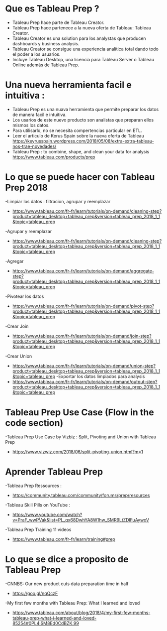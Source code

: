 # Que es Tableau Prep ? 
* Tableau Prep hace parte de Tableau Creator. 
* Tableau Prep hace partenece a  la nueva oferta de Tableau: Tableau Creator. 
* Tableau Creator es una solution para los analystas que producen dashboards y business analysis. 
* Tableau Creator se consigue una experiencia analítica total dando todo el poder a los usuarios. 
* Incluye Tableau Desktop, una licencia para Tableau Server o Tableau Online además de Tableau Prep.


# Una nueva herramienta facil e intuitiva : 
* Tableau Prep es una nuava herramienta que permite preparar los datos de manera facil e intuitiva.
* Los usarios de este nuevo producto son analistas que preparan ellos mismos los datos. 
* Para  utilisarlo, no se necesita compertencias particular en ETL. 
* Leer el articulo de Kerus Spain sobre la nueva oferta de Tableau 
https://keyrusspain.wordpress.com/2018/05/08/extra-extra-tableau-nos-trae-novedades/
* Tableau Prep : to combine, shape, and clean your data for analysis
https://www.tableau.com/products/prep

# Lo que se puede hacer con Tableau Prep 2018
-Limpiar los datos : filtracion, agrupar y reemplazar
* https://www.tableau.com/fr-fr/learn/tutorials/on-demand/cleaning-step?product=tableau_desktop+tableau_prep&version=tableau_prep_2018_1_1&topic=tableau_prep

-Agrupar y reemplazar 
* https://www.tableau.com/fr-fr/learn/tutorials/on-demand/cleaning-step?product=tableau_desktop+tableau_prep&version=tableau_prep_2018_1_1&topic=tableau_prep

-Agregar 
* https://www.tableau.com/fr-fr/learn/tutorials/on-demand/aggregate-step?product=tableau_desktop+tableau_prep&version=tableau_prep_2018_1_1&topic=tableau_prep

-Pivotear los datos 
* https://www.tableau.com/fr-fr/learn/tutorials/on-demand/pivot-step?product=tableau_desktop+tableau_prep&version=tableau_prep_2018_1_1&topic=tableau_prep

-Crear Join 
* https://www.tableau.com/fr-fr/learn/tutorials/on-demand/join-step?product=tableau_desktop+tableau_prep&version=tableau_prep_2018_1_1&topic=tableau_prep

-Crear Union 
* https://www.tableau.com/fr-fr/learn/tutorials/on-demand/union-step?product=tableau_desktop+tableau_prep&version=tableau_prep_2018_1_1&topic=tableau_prep
-Exportar los datos limpiados para analysis 
* https://www.tableau.com/fr-fr/learn/tutorials/on-demand/output-step?product=tableau_desktop+tableau_prep&version=tableau_prep_2018_1_1&topic=tableau_prep


# Tableau Prep Use Case (Flow in the code section)
-Tableau Prep Use Case by Vizbiz : Split, Pivoting and Union with Tableau Prep
* https://www.vizwiz.com/2018/06/split-pivoting-union.html?m=1


# Aprender Tableau Prep 
-Tableau Prep Ressources : 
* https://community.tableau.com/community/forums/prep/resources

-Tableau Skill Pills on YouTube : 
* https://www.youtube.com/watch?v=PraF_wwPVak&list=PL_qx68DwhYA8W1hw_SMR9LtZDlFuAywoV

-Tableau Prep Training 11 videos 
* https://www.tableau.com/fr-fr/learn/training#prep


# Lo que se dice a proposito de Tableau Prep 
-CNNBS: Our new product cuts data preparation time in half
* https://goo.gl/nqQczF

-My first few months with Tableau Prep: What I learned and loved
* https://www.tableau.com/about/blog/2018/4/my-first-few-months-tableau-prep-what-i-learned-and-loved-85254#0PL4iSM8Ed0CdBZK.99


